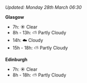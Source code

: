 *Updated: Monday 28th March 06:30*

**Glasgow**

* 7h: :sunny: Clear
* 8h - 13h: :partly_sunny: Partly Cloudy
* 14h: :cloud: Cloudy
* 15h - 18h: :partly_sunny: Partly Cloudy

**Edinburgh**

* 7h: :sunny: Clear
* 8h - 18h: :partly_sunny: Partly Cloudy
